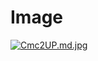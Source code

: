 # Image

[![Cmc2UP.md.jpg](https://s1.ax1x.com/2018/04/17/Cmc2UP.md.jpg)](https://imgchr.com/i/Cmc2UP)
